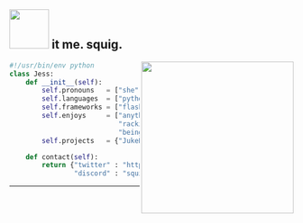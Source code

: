 ## <img src="https://media3.giphy.com/media/3ov9k0Ziq50EoOuWRi/giphy.gif" width="70"> it me. squig.
<img align='right' src="https://media2.giphy.com/media/jOsoGmmWGSloPU8fMH/giphy.gif" width="270">

```python
#!/usr/bin/env python
class Jess:
    def __init__(self):
        self.pronouns   = ["she", "her", not "they"]
        self.languages  = ["python", "js"]
        self.frameworks = ["flask", "nextcord", "sqlalchemy"]
        self.enjoys     = ["anything involving web APIs",
                           "racking my brain over weird bugs",
                           "being evil and gay and impossible to kill"]
        self.projects   = {"JukeBot" : "https://squigjess.github.io/JukeBot/"}

    def contact(self):
        return {"twitter" : "https://twitter.com/an_irl_squig/",
                "discord" : "squig#1312"}
```
---
